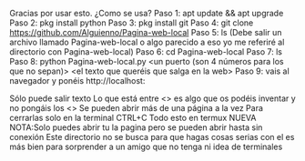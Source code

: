 Gracias por usar esto.
¿Como se usa?
Paso 1: apt update && apt upgrade
Paso 2: pkg install python
Paso 3: pkg install git
Paso 4: git clone https://github.com/Alguienno/Pagina-web-local
Paso 5: ls (Debe salir un archivo llamado Pagina-web-local o algo parecido a eso yo me referiré al directorio con Pagina-web-local)
Paso 6: cd Pagina-web-local
Paso 7: ls
Paso 8: python Pagina-web-local.py <un puerto (son 4 números para los que no sepan)> <el texto que queréis que salga en la web>
Paso 9: vais al navegador y ponéis http://localhost:<el puerto de antes>

Sólo puede salir texto
Lo que está entre <> es algo que os podéis inventar y no pongáis los <>
Se pueden abrir más de una página a la vez
Para cerrarlas solo en la terminal CTRL+C
Todo esto en termux
NUEVA NOTA:Solo puedes abrir tu la pagina pero se pueden abrir hasta sin conexión
Este directorio no se busca para que hagas cosas serias con el es más bien para sorprender a un amigo que no tenga ni idea de terminales
